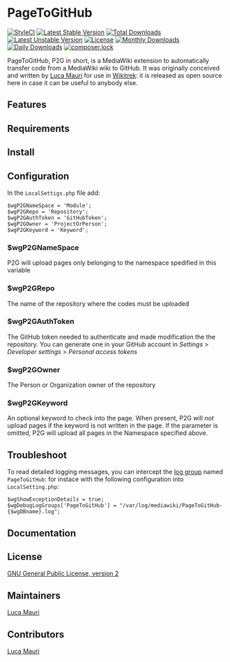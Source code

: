 # PageToGitHub
[![StyleCI](https://github.styleci.io/repos/238323866/shield?branch=master)](https://github.styleci.io/repos/238323866)
[![Latest Stable Version](https://poser.pugx.org/lucamauri/page-to-github/v/stable)](https://packagist.org/packages/lucamauri/page-to-github)
[![Total Downloads](https://poser.pugx.org/lucamauri/page-to-github/downloads)](https://packagist.org/packages/lucamauri/page-to-github)
[![Latest Unstable Version](https://poser.pugx.org/lucamauri/page-to-github/v/unstable)](https://packagist.org/packages/lucamauri/page-to-github)
[![License](https://poser.pugx.org/lucamauri/page-to-github/license)](https://packagist.org/packages/lucamauri/page-to-github)
[![Monthly Downloads](https://poser.pugx.org/lucamauri/page-to-github/d/monthly)](https://packagist.org/packages/lucamauri/page-to-github)
[![Daily Downloads](https://poser.pugx.org/lucamauri/page-to-github/d/daily)](https://packagist.org/packages/lucamauri/page-to-github)
[![composer.lock](https://poser.pugx.org/lucamauri/page-to-github/composerlock)](https://packagist.org/packages/lucamauri/page-to-github)

PageToGitHub, P2G in short, is a MediaWiki extension to automatically transfer code from a MediaWiki wiki to GitHub.
It was originally conceived and written by [Luca Mauri](https://github.com/lucamauri) for use in [Wikitrek](https://github.com/WikiTrek): it is released as open source here in case it can be useful to anybody else.

## Features

## Requirements

## Install

## Configuration
In the `LocalSettigs.php` file add:

```
$wgP2GNameSpace = 'Module';
$wgP2GRepo = 'Repository';
$wgP2GAuthToken = 'GitHubToken';
$wgP2GOwner = 'ProjectOrPerson';
$wgP2GKeyword = 'Keyword';
```
### $wgP2GNameSpace
P2G will upload pages only belonging to the namespace spedified in this variable
### $wgP2GRepo
The name of the repository where the codes must be uploaded
### $wgP2GAuthToken
The GitHub token needed to authenticate and made modification the the repository. You can generate one in your GitHub account in *Settings* > *Developer settings* > *Personal access tokens*
### $wgP2GOwner
The Person or Organization owner of the repository
### $wgP2GKeyword
An optional keyword to check into the page. When present, P2G will *not* upload pages if the keyword is not written in the page. If the parameter is omitted, P2G will upload all pages in the Namespace specified above.
 
## Troubleshoot
To read detailed logging messages, you can intercept the [log group](https://www.mediawiki.org/wiki/Manual:$wgDebugLogGroups) named `PageToGitHub`: for instace with the following configuration into `LocalSetting.php`:

```
$wgShowExceptionDetails = true;
$wgDebugLogGroups['PageToGitHub'] = "/var/log/mediawiki/PageToGitHub-{$wgDBname}.log";
```

## Documentation
## License
[GNU General Public License, version 2](https://www.gnu.org/licenses/old-licenses/gpl-2.0.en.html)

## Maintainers
[Luca Mauri](https://github.com/lucamauri)

## Contributors
[Luca Mauri](https://github.com/lucamauri)
